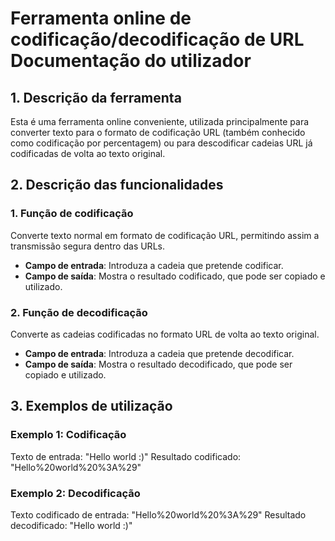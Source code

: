 # Ferramenta online de codificação/decodificação de URL Documentação do utilizador

## 1. Descrição da ferramenta
Esta é uma ferramenta online conveniente, utilizada principalmente para converter texto para o formato de codificação URL (também conhecido como codificação por percentagem) ou para descodificar cadeias URL já codificadas de volta ao texto original.

## 2. Descrição das funcionalidades

### 1. Função de codificação
Converte texto normal em formato de codificação URL, permitindo assim a transmissão segura dentro das URLs.
- **Campo de entrada**: Introduza a cadeia que pretende codificar.
- **Campo de saída**: Mostra o resultado codificado, que pode ser copiado e utilizado.

### 2. Função de decodificação
Converte as cadeias codificadas no formato URL de volta ao texto original.
- **Campo de entrada**: Introduza a cadeia que pretende decodificar.
- **Campo de saída**: Mostra o resultado decodificado, que pode ser copiado e utilizado.

## 3. Exemplos de utilização

### Exemplo 1: Codificação
Texto de entrada: "Hello world :)"
Resultado codificado: "Hello%20world%20%3A%29"

### Exemplo 2: Decodificação
Texto codificado de entrada: "Hello%20world%20%3A%29"
Resultado decodificado: "Hello world :)"